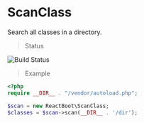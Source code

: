 # ScanClass

Search all classes in a directory.

> Status

![Build Status](https://travis-ci.org/guilherme-faht/scanclass.svg?branch=master)


> Example

```php
<?php
require __DIR__ . "/vendor/autoload.php";

$scan = new ReactBoot\ScanClass;
$classes = $scan->scan(__DIR__ . '/dir');
```
